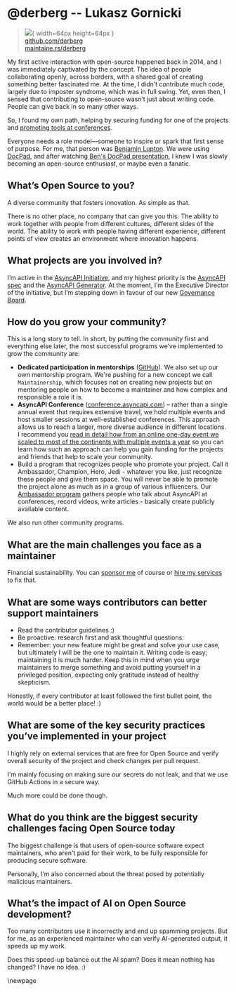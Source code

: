 # @derberg -- Lukasz Gornicki

> ![](https://github.com/derberg.png){ width=64px height=64px }  
> [github.com/derberg](https://github.com/derberg)  
> [maintaine.rs/derberg](https://maintaine.rs/derberg)

My first active interaction with open-source happened back in 2014, and I was immediately captivated by the concept. The idea of people collaborating openly, across borders, with a shared goal of creating something better fascinated me. At the time, I didn’t contribute much code, largely due to imposter syndrome, which was in full swing. Yet, even then, I sensed that contributing to open-source wasn’t just about writing code. People can give back in so many other ways.

So, I found my own path, helping by securing funding for one of the projects and [promoting tools at conferences](https://www.youtube.com/watch?v=F-1goNbdBkc&t=1652s).

Everyone needs a role model—someone to inspire or spark that first sense of purpose. For me, that person was [Benjamin Lupton](https://github.com/balupton). We were using [DocPad](https://docpad.bevry.me/), and after watching [Ben's DocPad presentation](https://www.youtube.com/watch?v=Zu1uhI0uT2o), I knew I was slowly becoming an open-source enthusiast, or maybe even a fanatic.

## What’s Open Source to you?

A diverse community that fosters innovation. As simple as that.

There is no other place, no company that can give you this. The ability to work together with people from different cultures, different sides of the world. The ability to work with people having different experience, different points of view creates an environment where innovation happens.

## What projects are you involved in?

I’m active in the [AsyncAPI Initiative](https://www.asyncapi.com/en), and my highest priority is the [AsyncAPI spec](https://github.com/asyncapi/spec) and the [AsyncAPI Generator](https://github.com/asyncapi/generator). At the moment, I’m the Executive Director of the initiative, but I’m stepping down in favour of our new [Governance Board](https://www.asyncapi.com/blog/new-governance-board).

## How do you grow your community?

This is a long story to tell. In short, by putting the community first and everything else later, the most successful programs we’ve implemented to grow the community are:

- **Dedicated participation in mentorships** ([GitHub](https://github.com/asyncapi/community/tree/master/mentorship)). We also set up our own mentorship program. We're pushing for a new concept we call `Maintainership`, which focuses not on creating new projects but on mentoring people on how to become a maintainer and how complex and responsible a role it is.
- **AsyncAPI Conference** ([conference.asyncapi.com](https://conference.asyncapi.com/)) – rather than a single annual event that requires extensive travel, we hold multiple events and host smaller sessions at well-established conferences. This approach allows us to reach a larger, more diverse audience in different locations. I recommend you [read in detail how from an online one-day event we scaled to most of the continents with multiple events a year](https://www.brainfart.dev/blog/foss-grow-through-events) so you can learn how such an approach can help you gain funding for the projects and friends that help to scale your community.
- Build a program that recognizes people who promote your project. Call it Ambassador, Champion, Hero, Jedi - whatever you like, just recognize these people and give them space. You will never be able to promote the project alone as much as in a group of various influencers. Our [Ambassador program](https://www.asyncapi.com/community/ambassadors) gathers people who talk about AsyncAPI at conferences, record videos, write articles - basically create publicly available content.

We also run other community programs.

## What are the main challenges you face as a maintainer

Financial sustainability.
You can [sponsor me](https://github.com/sponsors/derberg) of course or [hire my services](https://www.brainfart.dev/services) to fix that.

## What are some ways contributors can better support maintainers

- Read the contributor guidelines :)
- Be proactive: research first and ask thoughtful questions.
- Remember: your new feature might be great and solve your use case, but ultimately I will be the one to maintain it. Writing code is easy; maintaining it is much harder. Keep this in mind when you urge maintainers to merge something and avoid putting yourself in a privileged position, expecting only gratitude instead of healthy skepticism.

Honestly, if every contributor at least followed the first bullet point, the world would be a better place! :)

## What are some of the key security practices you’ve implemented in your project

I highly rely on external services that are free for Open Source and verify overall security of the project and check changes per pull request.

I'm mainly focusing on making sure our secrets do not leak, and that we use GitHub Actions in a secure way.

Much more could be done though.

## What do you think are the biggest security challenges facing Open Source today

The biggest challenge is that users of open-source software expect maintainers, who aren't paid for their work, to be fully responsible for producing secure software.

Personally, I’m also concerned about the threat posed by potentially malicious maintainers.

## What’s the impact of AI on Open Source development?

Too many contributors use it incorrectly and end up spamming projects. But for me, as an experienced maintainer who can verify AI-generated output, it speeds up my work.

Does this speed-up balance out the AI spam? Does it mean nothing has changed? I have no idea. :)

\newpage
